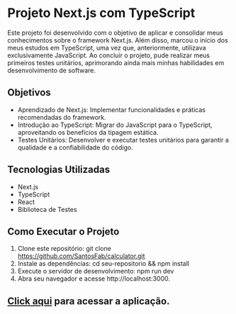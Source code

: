 # Projeto Next.js com TypeScript
Este projeto foi desenvolvido com o objetivo de aplicar e consolidar meus conhecimentos sobre o framework Next.js. Além disso, marcou o início dos meus estudos em TypeScript, uma vez que, anteriormente, utilizava exclusivamente JavaScript. Ao concluir o projeto, pude realizar meus primeiros testes unitários, aprimorando ainda mais minhas habilidades em desenvolvimento de software.

## Objetivos
* Aprendizado de Next.js: Implementar funcionalidades e práticas recomendadas do framework.
* Introdução ao TypeScript: Migrar do JavaScript para o TypeScript, aproveitando os benefícios da tipagem estática.
* Testes Unitários: Desenvolver e executar testes unitários para garantir a qualidade e a confiabilidade do código.

## Tecnologias Utilizadas
* Next.js
* TypeScript
* React
* Biblioteca de Testes

## Como Executar o Projeto
1. Clone este repositório:
git clone https://github.com/SantosFab/calculator.git
2. Instale as dependências:
cd seu-repositorio &&
npm install
3. Execute o servidor de desenvolvimento:
npm run dev
4. Abra seu navegador e acesse http://localhost:3000.
   
## [Click aqui](https://vercel.com/fabricio-dos-santos-projects-25e48923/calculator) para acessar a aplicação.
